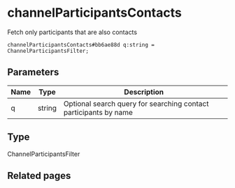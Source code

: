 # channelParticipantsContacts
Fetch only participants that are also contacts

```
channelParticipantsContacts#bb6ae88d q:string = ChannelParticipantsFilter;
```

## Parameters
| Name | Type | Description |
| ---- | :----: | ----------- |
| q | string | Optional search query for searching contact participants by name |


## Type
ChannelParticipantsFilter

## Related pages

